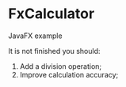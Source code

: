 # FxCalculator
JavaFX example

It is not finished you should:
1. Add a division operation;
2. Improve calculation accuracy;
